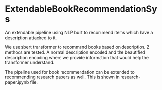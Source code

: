 # ExtendableBookRecommendationSys
An extendable pipeline using NLP built to recommend items which have a description attached to it. 

We use sbert transformer to recommend books based on description. 2 methods are tested. A normal description encoded and the beautified description encoding where we provide information that would help the transformer understand. 

The pipeline used for book recommendation can be extended to recommending research papers as well. This is shown in research-paper.ipynb file. 
